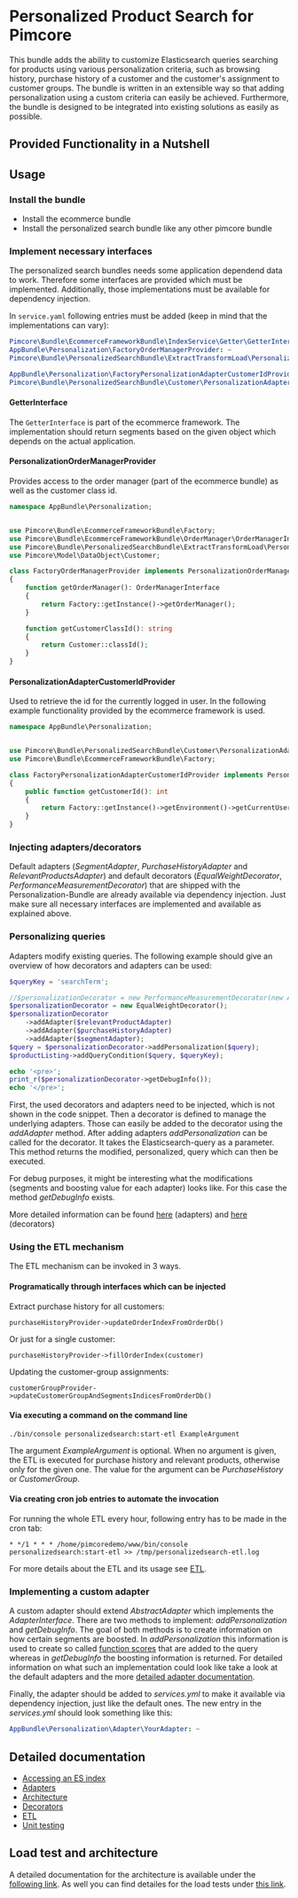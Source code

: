 # Personalized Product Search for Pimcore

This bundle adds the ability to customize Elasticsearch queries searching for products using various personalization criteria, such as browsing history, purchase history of a customer and the customer's assignment to customer groups.
The bundle is written in an extensible way so that adding personalization using a custom criteria can easily be achieved.
Furthermore, the bundle is designed to be integrated into existing solutions as easily as possible.

## Provided Functionality in a Nutshell


## Usage
### Install the bundle
* Install the ecommerce bundle
* Install the personalized search bundle like any other pimcore bundle

### Implement necessary interfaces
The personalized search bundles needs some application dependend data to work. Therefore some interfaces are provided which must be implemented. Additionally, those implementations must be available for dependency injection.

In `service.yaml` following entries must be added (keep in mind that the implementations can vary):
```yaml
Pimcore\Bundle\EcommerceFrameworkBundle\IndexService\Getter\GetterInterface: '@AppBundle\Ecommerce\IndexService\SegmentGetter'
AppBundle\Personalization\FactoryOrderManagerProvider: ~
Pimcore\Bundle\PersonalizedSearchBundle\ExtractTransformLoad\PersonalizationOrderManagerProvider: '@AppBundle\Personalization\FactoryOrderManagerProvider'

AppBundle\Personalization\FactoryPersonalizationAdapterCustomerIdProvider: ~
Pimcore\Bundle\PersonalizedSearchBundle\Customer\PersonalizationAdapterCustomerIdProvider: '@AppBundle\Personalization\FactoryPersonalizationAdapterCustomerIdProvider'
```

#### GetterInterface
The `GetterInterface` is part of the ecommerce framework. The implementation should return segments based on the given object which depends on the actual application.

#### PersonalizationOrderManagerProvider
Provides access to the order manager (part of the ecommerce bundle) as well as the customer class id.

```php
namespace AppBundle\Personalization;


use Pimcore\Bundle\EcommerceFrameworkBundle\Factory;
use Pimcore\Bundle\EcommerceFrameworkBundle\OrderManager\OrderManagerInterface;
use Pimcore\Bundle\PersonalizedSearchBundle\ExtractTransformLoad\PersonalizationOrderManagerProvider;
use Pimcore\Model\DataObject\Customer;

class FactoryOrderManagerProvider implements PersonalizationOrderManagerProvider
{
    function getOrderManager(): OrderManagerInterface
    {
        return Factory::getInstance()->getOrderManager();
    }

    function getCustomerClassId(): string
    {
        return Customer::classId();
    }
}
```

#### PersonalizationAdapterCustomerIdProvider
Used to retrieve the id for the currently logged in user. In the following example functionality provided by the ecommerce framework is used.

```php
namespace AppBundle\Personalization;


use Pimcore\Bundle\PersonalizedSearchBundle\Customer\PersonalizationAdapterCustomerIdProvider;
use Pimcore\Bundle\EcommerceFrameworkBundle\Factory;

class FactoryPersonalizationAdapterCustomerIdProvider implements PersonalizationAdapterCustomerIdProvider
{
    public function getCustomerId(): int
    {
        return Factory::getInstance()->getEnvironment()->getCurrentUserId();
    }
}
```

### Injecting adapters/decorators
Default adapters (*SegmentAdapter*, *PurchaseHistoryAdapter* and *RelevantProductsAdapter*) and default decorators (*EqualWeightDecorator*, *PerformanceMeasurementDecorator*) that are shipped with the Personalization-Bundle are already available via dependency injection. Just make sure all necessary interfaces are implemented and available as explained above.

### Personalizing queries
Adapters modify existing queries. The following example should give an overview of how decorators and adapters can be used:
```php
$queryKey = 'searchTerm';

//$personalizationDecorator = new PerformanceMeasurementDecorator(new AdapterPerformanceIndexAccessProvider());
$personalizationDecorator = new EqualWeightDecorator();
$personalizationDecorator
    ->addAdapter($relevantProductAdapter)
    ->addAdapter($purchaseHistoryAdapter)
    ->addAdapter($segmentAdapter);
$query = $personalizationDecorator->addPersonalization($query);
$productListing->addQueryCondition($query, $queryKey);

echo '<pre>';
print_r($personalizationDecorator->getDebugInfo());
echo '</pre>';
```
First, the used decorators and adapters need to be injected, which is not shown in the code snippet. Then a decorator is defined to manage the underlying adapters. Those can easily be added to the decorator using the *addAdapter* method. After adding adapters *addPersonalization* can be called for the decorator. It takes the Elasticsearch-query as a parameter. This method returns the modified, personalized, query which can then be executed.

For debug purposes, it might be interesting what the modifications (segments and boosting value for each adapter) looks like. For this case the method *getDebugInfo* exists.

More detailed information can be found [here](./doc/Adapters.md) (adapters) and [here](./doc/Decorators.md) (decorators)

### Using the ETL mechanism
The ETL mechanism can be invoked in 3 ways.

#### Programatically through interfaces which can be injected
Extract purchase history for all customers:

`purchaseHistoryProvider->updateOrderIndexFromOrderDb()`

Or just for a single customer:

`purchaseHistoryProvider->fillOrderIndex(customer)`

Updating the customer-group assignments:

`customerGroupProvider->updateCustomerGroupAndSegmentsIndicesFromOrderDb()`
#### Via executing a command on the command line
`./bin/console personalizedsearch:start-etl ExampleArgument`

The argument *ExampleArgument* is optional. When no argument is given, the ETL is executed for purchase history and relevant products, otherwise only for the given one. The value for the argument can be *PurchaseHistory* or *CustomerGroup*.
#### Via creating cron job entries to automate the invocation
For running the whole ETL every hour, following entry has to be made in the cron tab:

`* */1 * * * /home/pimcoredemo/www/bin/console personalizedsearch:start-etl >> /tmp/personalizedsearch-etl.log`

For more details about the ETL and its usage see [ETL](./doc/ETL.md).

### Implementing a custom adapter
A custom adapter should extend *AbstractAdapter* which implements the *AdapterInterface*. There are two methods to implement: *addPersonalization* and *getDebugInfo*. The goal of both methods is to create information on how certain segments are boosted. In *addPersonalization* this information is used to create so called [function scores](https://www.elastic.co/guide/en/elasticsearch/reference/current/query-dsl-function-score-query.html) that are added to the query whereas in *getDebugInfo* the boosting information is returned. For detailed information on what such an implementation could look like take a look at the default adapters and the more [detailed adapter documentation](./doc/Adapters.md).

Finally, the adapter should be added to *services.yml* to make it available via dependency injection, just like the default ones. The new entry in the *services.yml* should look something like this:
```yml
AppBundle\Personalization\Adapter\YourAdapter: ~
```

## Detailed documentation
- [Accessing an ES index](./doc/AccessESIndex.md)
- [Adapters](./doc/Adapters.md)
- [Architecture](./doc/)
- [Decorators](./doc/Decorators.md)
- [ETL](./doc/ETL.md)
- [Unit testing](./doc/UnitTesting.md)

## Load test and architecture
A detailed documentation for the architecture is available under the [following link](./doc/Architecture.md). As well you can find detailes for the load tests under [this link](./doc/LoadTesting.md).
